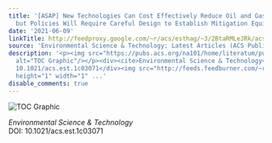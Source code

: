 ```yaml
---
title: '[ASAP] New Technologies Can Cost Effectively Reduce Oil and Gas Methane Emissions,
  but Policies Will Require Careful Design to Establish Mitigation Equivalence'
date: '2021-06-09'
linkTitle: http://feedproxy.google.com/~r/acs/esthag/~3/2BtaRMLeJRk/acs.est.1c03071
source: 'Environmental Science & Technology: Latest Articles (ACS Publications)'
description: '<p><img src="https://pubs.acs.org/na101/home/literatum/publisher/achs/journals/content/esthag/0/esthag.ahead-of-print/acs.est.1c03071/20210609/images/medium/es1c03071_0006.gif"
  alt="TOC Graphic"/></p><div><cite>Environmental Science & Technology</cite></div><div>DOI:
  10.1021/acs.est.1c03071</div><img src="http://feeds.feedburner.com/~r/acs/esthag/~4/2BtaRMLeJRk"
  height="1" width="1" ...'
disable_comments: true
---
```

<p><img src="https://pubs.acs.org/na101/home/literatum/publisher/achs/journals/content/esthag/0/esthag.ahead-of-print/acs.est.1c03071/20210609/images/medium/es1c03071_0006.gif" alt="TOC Graphic"/></p><div><cite>Environmental Science & Technology</cite></div><div>DOI: 10.1021/acs.est.1c03071</div><img src="http://feeds.feedburner.com/~r/acs/esthag/~4/2BtaRMLeJRk" height="1" width="1" ...